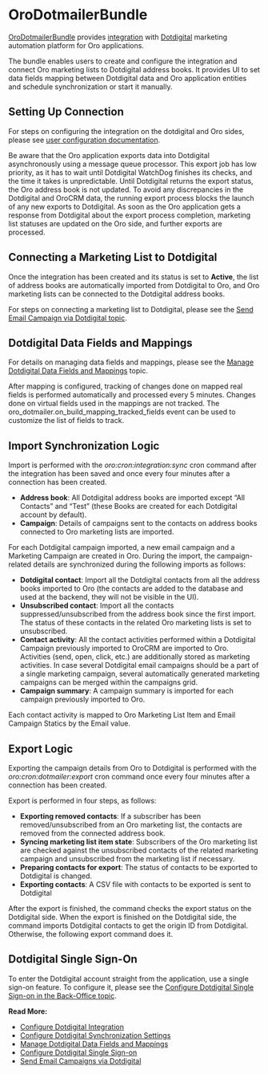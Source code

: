 <a id="bundle-docs-extensions-dotdigital"></a>

# OroDotmailerBundle

<a href="https://github.com/oroinc/OroCRMDotmailerBundle" target="_blank">OroDotmailerBundle</a> provides <a href="https://github.com/oroinc/platform/tree/5.1/src/Oro/Bundle/IntegrationBundle" target="_blank">integration</a> with <a href="https://dotdigital.com/" target="_blank">Dotdigital</a> marketing automation platform for Oro applications.

The bundle enables users to create and configure the integration and connect Oro marketing lists to Dotdigital address books. It provides UI to set data fields mapping between Dotdigital data and Oro application entities and schedule synchronization or start it manually.

## Setting Up Connection

For steps on configuring the integration on the dotdigital and Oro sides, please see [user configuration documentation](../../../user/back-office/system/integrations/dotdigital/dotdigital-configuration.md#user-guide-dotmailer-configuration).

Be aware that the Oro application exports data into Dotdigital asynchronously using a message queue processor. This export job has low priority, as it has to wait until Dotdigital WatchDog finishes its checks, and the time it takes is unpredictable. Until Dotdigital returns the export status, the Oro address book is not updated. To avoid any discrepancies in the Dotdigital and OroCRM data, the running export process blocks the launch of any new exports to Dotdigital. As soon as the Oro application gets a response from Dotdigital about the export process completion, marketing list statuses are updated on the Oro side, and further exports are processed.

## Connecting a Marketing List to Dotdigital

Once the integration has been created and its status is set to **Active**, the list of address books are automatically imported from Dotdigital to Oro, and Oro marketing lists can be connected to the Dotdigital address books.

For steps on connecting a marketing list to Dotdigital, please see the [Send Email Campaign via Dotdigital topic](../../../user/back-office/marketing/email-campaigns/sending-email-campaign-via-dotdigital.md#user-guide-dotmailer-campaign).

## Dotdigital Data Fields and Mappings

For details on managing data fields and mappings, please see the [Manage Dotdigital Data Fields and Mappings](../../../user/back-office/marketing/email-campaigns/dotdigital-data-fields-mappings.md#user-guide-dotmailer-data-fields) topic.

After mapping is configured, tracking of changes done on mapped real fields is performed automatically and processed every 5 minutes.
Changes done on virtual fields used in the mappings are not tracked. The oro_dotmailer.on_build_mapping_tracked_fields event can be used to customize the list of fields to track.

## Import Synchronization Logic

Import is performed with the *oro:cron:integration:sync* cron command after the integration has been saved and once every four minutes after a connection has been created.

- **Address book**: All Dotdigital address books are imported except “All Contacts” and “Test” (these Books are created for each Dotdigital account by default).
- **Campaign**:  Details of campaigns sent to the contacts on address books connected to Oro marketing lists are imported.

For each Dotdigital campaign imported, a new email campaign and a Marketing Campaign are created in Oro. During the import, the campaign-related details are synchronized during the following imports as follows:

- **Dotdigital contact**: Import all the Dotdigital contacts from all the address books imported to Oro (the contacts are added to the database and used at the backend, they will not be visible in the UI).
- **Unsubscribed contact**: Import all the contacts suppressed/unsubscribed from the address book since the first import. The status of these contacts in the related Oro marketing lists is set to unsubscribed.
- **Contact activity**: All the contact activities performed within a Dotdigital Campaign previously imported to OroCRM are imported to Oro. Activities (send, open, click, etc.) are additionally stored as marketing activities. In case several Dotdigital email campaigns should be a part of a single marketing campaign, several automatically generated marketing campaigns can be merged within the campaigns grid.
- **Campaign summary**: A campaign summary is imported for each campaign previously imported to Oro.

Each contact activity is mapped to Oro Marketing List Item and Email Campaign Statics by the Email value.

## Export Logic

Exporting the campaign details from Oro to Dotdigital is performed with the *oro:cron:dotmailer:export* cron command once every four minutes after a connection has been created.

Export is performed in four steps, as follows:

- **Exporting removed contacts**: If a subscriber has been removed/unsubscribed from an Oro marketing list, the contacts are removed from the connected address book.
- **Syncing marketing list item state**: Subscribers of the Oro marketing list are checked against the unsubscribed contacts of the related marketing campaign and unsubscribed from the marketing list if necessary.
- **Preparing contacts for export**: The status of contacts to be exported to Dotdigital is changed.
- **Exporting contacts**: A CSV file with contacts to be exported is sent to Dotdigital

After the export is finished, the command checks the export status on the Dotdigital side. When the export is finished on the Dotdigital side, the command imports Dotdigital contacts to get the origin ID from Dotdigital. Otherwise, the following export command does it.

## Dotdigital Single Sign-On

To enter the Dotdigital account straight from the application, use a single sign-on feature. To configure it, please see the [Configure Dotdigital Single Sign-on in the Back-Office topic](../../../user/back-office/system/integrations/dotdigital/dotdigital-single-sign-on.md#user-guide-dotmailer-single-sign-on).

<!-- Frontend -->

**Read More:**

- [Configure Dotdigital Integration](../../../user/back-office/system/integrations/dotdigital/dotdigital-configuration.md#user-guide-dotmailer-configuration)
- [Configure Dotdigital Synchronization Settings](../../../user/back-office/system/configuration/system/integrations/dotdigital-integration-settings.md#admin-configuration-dotmailer-integration-settings)
- [Manage Dotdigital Data Fields and Mappings](../../../user/back-office/marketing/email-campaigns/dotdigital-data-fields-mappings.md#user-guide-dotmailer-data-fields)
- [Configure Dotdigital Single Sign-on](../../../user/back-office/system/integrations/dotdigital/dotdigital-single-sign-on.md#user-guide-dotmailer-single-sign-on)
- [Send Email Campaigns via Dotdigital](../../../user/back-office/marketing/email-campaigns/sending-email-campaign-via-dotdigital.md#user-guide-dotmailer-campaign)
